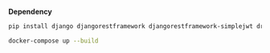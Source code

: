 **Dependency**

```bash
pip install django djangorestframework djangorestframework-simplejwt drf-yasg dotenv gunicorn
```

```bash
docker-compose up --build
```
